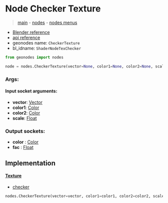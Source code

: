 # Node Checker Texture

> [main](../structure.md) - [nodes](nodes.md) - [nodes menus](nodes_menus.md)

- [Blender reference](https://docs.blender.org/manual/en/latest/modeling/geometry_nodes/texture/checker.html)
- [api reference](https://docs.blender.org/api/current/bpy.types.ShaderNodeTexChecker.html)
- geonodes name: `CheckerTexture`
- bl_idname: `ShaderNodeTexChecker`

```python
from geonodes import nodes

node = nodes.CheckerTexture(vector=None, color1=None, color2=None, scale=None)
```

### Args:

#### Input socket arguments:

- **vector**: [Vector](Vector.md)
- **color1**: [Color](Color.md)
- **color2**: [Color](Color.md)
- **scale**: [Float](Float.md)

### Output sockets:

- **color** : [Color](Color.md)
- **fac** : [Float](Float.md)

## Implementation

#### [Texture](Texture.md)

 - [checker](Texture.md#checker-staticmethod)
  ```python
  nodes.CheckerTexture(vector=vector, color1=color1, color2=color2, scale=scale  ```

